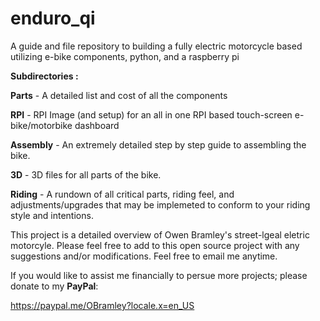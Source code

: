 # enduro_qi
A guide and file repository to building a fully electric motorcycle based utilizing e-bike components, python, and a raspberry pi 

**Subdirectories :**

**Parts** - A detailed list and cost of all the components

**RPI** - RPI Image (and setup) for an all in one RPI based touch-screen e-bike/motorbike dashboard

**Assembly** - An extremely detailed step by step guide to assembling the bike. 

**3D** - 3D files for all parts of the bike. 

**Riding** - A rundown of all critical parts, riding feel, and adjustments/upgrades that may be implemeted to conform to your riding style and intentions.


This project is a detailed overview of Owen Bramley's street-lgeal eletric motorcyle. Please feel free to add to this open source project with any suggestions and/or modifications. Feel free to email me anytime.

If you would like to assist me financially to persue more projects; please donate to my **PayPal**:

https://paypal.me/OBramley?locale.x=en_US
